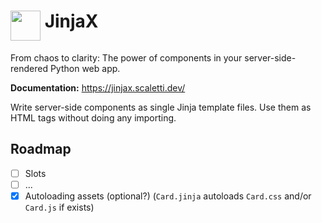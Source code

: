 <h1>
  <img src="https://github.com/jpsca/jinjax/raw/main/logo.png"width="48" height="48" align="top">
  JinjaX
</h1>

From chaos to clarity: The power of components in your server-side-rendered Python web app.

**Documentation:** https://jinjax.scaletti.dev/

Write server-side components as single Jinja template files.
Use them as HTML tags without doing any importing.


## Roadmap

- [ ] Slots
- [ ] ...
- [x] Autoloading assets (optional?) (`Card.jinja` autoloads `Card.css` and/or `Card.js` if exists)
